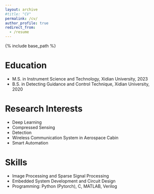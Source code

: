 ```yaml
---
layout: archive
#title: "CV"
permalink: /cv/
author_profile: true
redirect_from:
  - /resume
---
```


{% include base_path %}

Education
======
* M.S. in Instrument Science and Technology, Xidian University, 2023
* B.S. in Detecting Guidance and Control Technique, Xidian University, 2020

Research Interests
=====
* Deep Learning
* Compressed Sensing
* Detection
* Wireless Communication System in Aerospace Cabin
* Smart Automation

Skills
======
* Image Processing and Sparse Signal Processing
* Embedded System Development and Circuit Design
* Programming: Python (Pytorch), C, MATLAB, Verilog

<!--
Major Courses
======
* Introduction of Computer and C Language Program Design
* Data structure and algorithm analysis
* Python Programming and Scientific Computing
* Principle of pattern recognition
* Microcomputer Principle and System Design
* Digital Signal Processing
* Digital Image Processing

* Fundamentals of Analog Electronic Technology
* Digital Circuits and Logic Design
* Fundamentals of Circuit Analysis
* Signals and Systems
* Stochastic Processes
* Engineering Optimization Methods
* Principle of Automatic Control
* Communication Principle


If you are interested in my CV in .pdf, please contact me via email: dwgan[at]stu.xidian.edu.cn
-->
